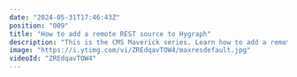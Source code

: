 ```yaml
---
date: "2024-05-31T17:46:43Z"
position: "009"
title: "How to add a remote REST source to Hygraph"
description: "This is the CMS Maverick series. Learn how to add a remote #REST source into Hygraph and use its data like its #Hygraph native content.\n\nRead more here: https://hygraph.com/docs/guides/schema/remote-sources#adding-a-remote-source-to-your-project\n\nJoin our community: https://slack.hygraph.com\nTry Hygraph for free: https://app.hygraph.com/signup"
image: "https://i.ytimg.com/vi/ZREdqavTOW4/maxresdefault.jpg"
videoId: "ZREdqavTOW4"
---
```


